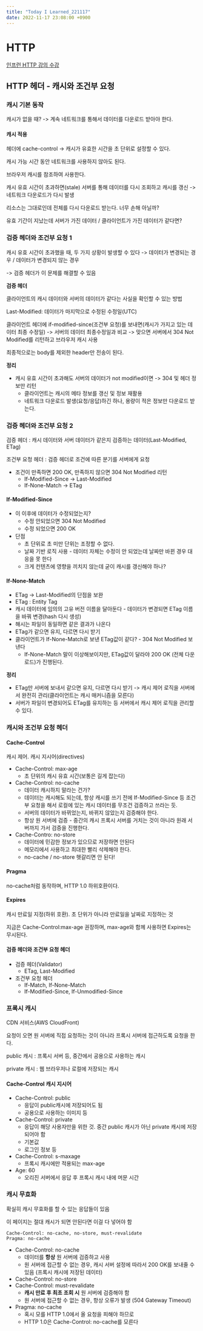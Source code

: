 ```yaml
---
title: "Today I Learned_221117"
date: 2022-11-17 23:08:00 +0900
---
```


# HTTP
[인프런 HTTP 강의 수강](https://www.inflearn.com/course/http-%EC%9B%B9-%EB%84%A4%ED%8A%B8%EC%9B%8C%ED%81%AC/dashboard)

## HTTP 헤더 - 캐시와 조건부 요청

### 캐시 기본 동작
캐시가 없을 때? -> 계속 네트워크를 통해서 데이터를 다운로드 받아야 한다.

#### 캐시 적용
헤더에 cache-control -> 캐시가 유효한 시간을 초 단위로 설정할 수 있다.

캐시 가능 시간 동안 네트워크를 사용하지 않아도 된다.

브라우저 캐시를 참조하여 사용한다.

캐시 유효 시간이 초과하면(stale) 서버를 통해 데이터를 다시 조회하고 캐시를 갱신 -> 네트워크 다운로드가 다시 발생

리소스는 그대로인데 전체를 다시 다운로드 받는다. 너무 손해 아닐까?

유효 기간이 지났는데 서버가 가진 데이터 / 클라이언트가 가진 데이터가 같다면?

### 검증 헤더와 조건부 요청 1
캐시 유효 시간이 초과했을 때, 두 가지 상황이 발생할 수 있다 -> 데이터가 변경되는 경우 / 데이터가 변경되지 않는 경우

-> 검증 헤더가 이 문제를 해결할 수 있음

**검증 헤더**

클라이언트의 캐시 데이터와 서버의 데이터가 같다는 사실을 확인할 수 있는 방법

Last-Modified: 데이터가 마지막으로 수정된 수정일(UTC)

클라이언트 헤더에 if-modified-since(조건부 요청)를 보내면(캐시가 가지고 있는 데이터 최종 수정일) -> 서버의 데이터 최종수정일과 비교 -> 맞으면 서버에서 304 Not Modified를 리턴하고 브라우저 캐시 사용

최종적으로는 body를 제외한 header만 전송이 된다.

**정리**
* 캐시 유효 시간이 초과해도 서버의 데이터가 not modified이면 -> 304 및 헤더 정보만 리턴
  * 클라이언트는 캐시의 메타 정보를 갱신 및 정보 재활용
  * 네트워크 다운로드 발생(요청/응답)하긴 하나, 용량이 적은 정보만 다운로드 받는다.

### 검증 헤더와 조건부 요청 2
검증 헤더 : 캐시 데이터와 서버 데이터가 같은지 검증하는 데이터(Last-Modified, ETag)

조건부 요청 헤더 : 검증 헤더로 조건에 따른 분기를 서버에게 요청
* 조건이 만족하면 200 OK, 만족하지 않으면 304 Not Modified 리턴
  * If-Modified-Since -> Last-Modified
  * If-None-Match -> ETag

#### If-Modified-Since
* 이 이후에 데이터가 수정되었는지?
  * 수정 안되었으면 304 Not Modified
  * 수정 되었으면 200 OK
* 단점
  * 초 단위로 초 미만 단위는 조정할 수 없다.
  * 날짜 기반 로직 사용 - 데이터 자체는 수정이 안 되었는데 날짜만 바뀐 경우 대응을 못 한다
  * 크게 컨텐츠에 영향을 끼치지 않는데 굳이 캐시를 갱신해야 하나?

#### If-None-Match
* ETag -> Last-Modified의 단점을 보완
* ETag : Entity Tag
* 캐시 데이터에 임의의 고유 버전 이름을 달아둔다 - 데이터가 변경되면 ETag 이름을 바꿔 변경(hash 다시 생성)
* 해시는 파일이 동일하면 같은 결과가 나온다
* ETag가 같으면 유지, 다르면 다시 받기
* 클라이언트가 If-None-Match로 보낸 ETag값이 같다? - 304 Not Modified 보낸다
  * If-None-Match 말이 이상해보이지만, ETag값이 달라야 200 OK (전체 다운로드)가 진행된다.

**정리**

* ETag만 서버에 보내서 같으면 유지, 다르면 다시 받기 -> 캐시 제어 로직을 서버에서 완전히 관리(클라이언트는 캐시 매커니즘을 모른다)
* 서버가 파일이 변경되어도 ETag를 유지하는 등 서버에서 캐시 제어 로직을 관리할 수 있다.

### 캐시와 조건부 요청 헤더
#### Cache-Control
캐시 제어. 캐시 지시어(directives)
* Cache-Control: max-age
  *  초 단위의 캐시 유효 시간(보통은 길게 잡는다)
* Cache-Control: no-cache
  * 데이터 캐시하지 말라는 건가?
  * 데이터는 캐시해도 되는데, 항상 캐시를 쓰기 전에 If-Modified-Since 등 조건부 요청을 해서 로컬에 있는 캐시 데이터를 무조건 검증하고 쓰라는 듯.
  * 서버의 데이터가 바뀌었는지, 바뀌지 않았는지 검증해야 한다.
  * 항상 원 서버에 검증 - 중간의 캐시 프록시 서버를 거치는 것이 아니라 원래 서버까지 가서 검증을 진행한다.
* Cache-Contro: no-store
  * 데이터에 민감한 정보가 있으므로 저장하면 안된다
  * 메모리에서 사용하고 최대한 빨리 삭제해야 한다.
  * no-cache / no-store 헷갈리면 안 된다!

#### Pragma
no-cache처럼 동작하며, HTTP 1.0 하위호환이다.

#### Expires
캐시 만료일 지정(하위 호환). 초 단위가 아니라 만료일을 날짜로 지정하는 것

지금은 Cache-Control:max-age 권장하며, max-age와 함께 사용하면 Expires는 무시된다.

#### 검증 헤더와 조건부 요청 헤더
* 검증 헤더(Validator)
  * ETag, Last-Modified
* 조건부 요청 헤더
  * If-Match, If-None-Match
  * If-Modified-Since, If-Unmodified-Since

### 프록시 캐시
CDN 서비스(AWS CloudFront)

요청이 오면 원 서버에 직접 요청하는 것이 아니라 프록시 서버에 접근하도록 요청을 한다.

public 캐시 : 프록시 서버 등, 중간에서 공용으로 사용하는 캐시

private 캐시 : 웹 브라우저나 로컬에 저장되는 캐시

#### Cache-Control 캐시 지시어
* Cache-Control: public
  * 응답이 public캐시에 저장되어도 됨
  * 공용으로 사용하는 이미지 등
* Cache-Control: private
  * 응답이 해당 사용자만을 위한 것. 중간 public 캐시가 아닌 private 캐시에 저장되어야 함
  * 기본값
  * 로그인 정보 등
* Cache-Control: s-maxage
  * 프록시 캐시에만 적용되는 max-age
* Age: 60
  * 오리진 서버에서 응답 후 프록시 캐시 내에 머문 시간

### 캐시 무효화
확실히 캐시 무효화를 할 수 있는 응답들이 있음

이 페이지는 절대 캐시가 되면 안된다면 이걸 다 넣어야 함

```
Cache-Control: no-cache, no-store, must-revalidate
Pragma: no-cache
```
* Cache-Control: no-cache
  * 데이터를 **항상** 원 서버에 검증하고 사용
  * 원 서버에 접근할 수 없는 경우, 캐시 서버 설정에 따라서 200 OK를 보내줄 수 있음 (프록시 캐시에 저장된 데이터)
* Cache-Control: no-store
* Cache-Control: must-revalidate
  * **캐시 만료 후 최초 조회 시** 원 서버에 검증해야 함
  * 원 서버에 접근할 수 없는 경우, 항상 오류가 발생 (504 Gateway Timeout)
* Pragma: no-cache
  * 혹시 모를 HTTP 1.0에서 올 요청을 피해야 하므로
  * HTTP 1.0은 Cache-Control: no-cache를 모른다